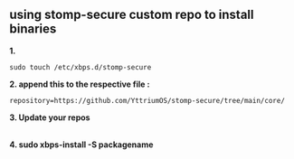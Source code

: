 ## using stomp-secure custom repo to install binaries 

**1.** 
```
sudo touch /etc/xbps.d/stomp-secure
```

**2. append this to the respective file :** 

```
repository=https://github.com/YttriumOS/stomp-secure/tree/main/core/

```
**3. Update your repos<br><br>**

**4. sudo xbps-install -S packagename**

